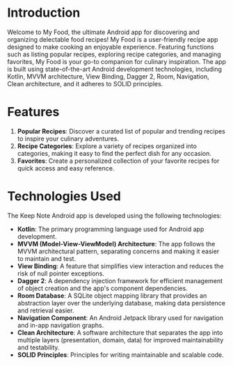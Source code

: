 # Introduction
Welcome to My Food, the ultimate Android app for discovering and organizing delectable food recipes! My Food is a user-friendly recipe app designed to make cooking an enjoyable experience. Featuring functions such as listing popular recipes, exploring recipe categories, and managing favorites, My Food is your go-to companion for culinary inspiration. The app is built using state-of-the-art Android development technologies, including Kotlin, MVVM architecture, View Binding, Dagger 2, Room, Navigation, Clean architecture, and it adheres to SOLID principles.

# Features
1. **Popular Recipes**: Discover a curated list of popular and trending recipes to inspire your culinary adventures.
2. **Recipe Categories**: Explore a variety of recipes organized into categories, making it easy to find the perfect dish for any occasion.
3. **Favorites**: Create a personalized collection of your favorite recipes for quick access and easy reference.

# Technologies Used
The Keep Note Android app is developed using the following technologies:

- **Kotlin**: The primary programming language used for Android app development.
- **MVVM (Model-View-ViewModel) Architecture**: The app follows the MVVM architectural pattern, separating concerns and making it easier to maintain and test.
- **View Binding**: A feature that simplifies view interaction and reduces the risk of null pointer exceptions.
- **Dagger 2**: A dependency injection framework for efficient management of object creation and the app's component dependencies.
- **Room Database**: A SQLite object mapping library that provides an abstraction layer over the underlying database, making data persistence and retrieval easier.
- **Navigation Component**: An Android Jetpack library used for navigation and in-app navigation graphs.
- **Clean Architecture**: A software architecture that separates the app into multiple layers (presentation, domain, data) for improved maintainability and testability.
- **SOLID Principles**: Principles for writing maintainable and scalable code.
